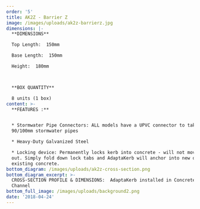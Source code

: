 ```yaml
---
order: '5'
title: AK2Z - Barrier Z
image: /images/uploads/ak2z-barrierz.jpg
dimensions: |-
  **DIMENSIONS**

  Top Length:  150mm

  Base Length:  150mm

  Height:  180mm



  **BOX QUANTITY**

  8 units (1 box)
content: >-
  **FEATURES :**


  * Stormwater Pipe Connectors: ALL models have a UPVC connector to take either
  90/100mm stormwater pipes

  * Heavy-Duty Galvanized Steel

  * Locking device: Permanently locks kerb into concrete - will not move or pop
  out. Simply fold down lock tabs and AdaptaKerb will anchor into new or
  existing concrete.
bottom_diagram: /images/uploads/ak2z-cross-section.png
bottom_diagram_excerpt: >-
  CROSS-SECTION PROFILE & DIMENSIONS:  AdaptaKerb installed in Concrete Kerb &
  Channel
bottom_full_image: /images/uploads/background2.png
date: '2018-04-24'
---
```


